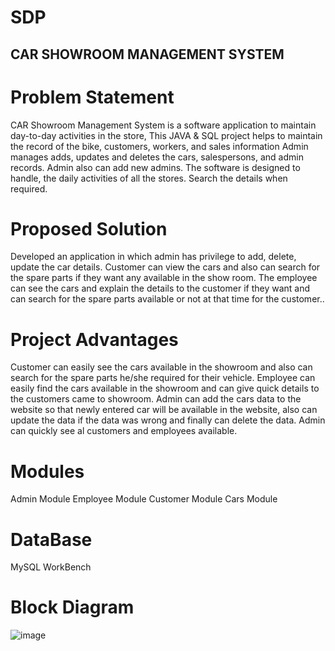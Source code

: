# SDP
## CAR SHOWROOM MANAGEMENT SYSTEM

# Problem Statement
CAR Showroom Management System is a software application to maintain day-to-day activities in the store, This JAVA & SQL project helps to maintain the record of the bike, customers, workers, and sales
information Admin manages adds, updates and deletes the cars, salespersons, and admin records. Admin also can add new admins. The software is designed to handle, the daily activities of all the stores. Search the details when required.

# Proposed Solution
Developed an application in which admin has privilege to  add, delete, update the car details. Customer can view the cars and also can search for the spare parts if they want any available in the show room. The employee can see the cars and explain the details to the customer if they want and can search for the spare parts available  or not at that time for the customer..

# Project Advantages
Customer can easily see the cars available in the showroom and also can search for the spare parts he/she required for their vehicle. Employee can easily find the cars available in the showroom and can give quick details to the customers came to showroom. Admin can add the cars data to the website so that newly entered car will be available in the website, also can update the data if the data was wrong and finally can delete the data. Admin can quickly see al  customers and employees available.

# Modules
Admin Module
Employee Module
Customer Module
Cars Module

# DataBase
MySQL WorkBench

# Block Diagram
![image](https://user-images.githubusercontent.com/91371217/213347832-a5d51363-d2c2-4531-a2e6-3d1261ca403e.png)

